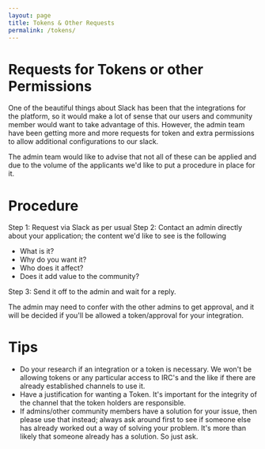 ```yaml
---
layout: page
title: Tokens & Other Requests
permalink: /tokens/
---
```


# Requests for Tokens or other Permissions 

One of the beautiful things about Slack has been that the integrations for the platform, so it would make a lot of sense that our users and community member would want to take advantage of this. However, the admin team have been getting more and more requests for token and extra permissions to allow additional configurations to our slack. 

The admin team would like to advise that not all of these can be applied and due to the volume of the applicants we'd like to put a procedure in place for it. 

# Procedure 

Step 1: Request via Slack as per usual 
Step 2: Contact an admin directly about your application; the content we'd like to see is the following

- What is it?
- Why do you want it?
- Who does it affect?
- Does it add value to the community?

Step 3: Send it off to the admin and wait for a reply.

The admin may need to confer with the other admins to get approval, and it will be decided if you'll be allowed a token/approval for your integration. 

# Tips

- Do your research if an integration or a token is necessary. We won't be allowing tokens or any particular access to IRC's and the like if there are already established channels to use it. 
- Have a justification for wanting a Token. It's important for the integrity of the channel that the token holders are responsible. 
- If admins/other community members have a solution for your issue, then please use that instead; always ask around first to see if someone else has already worked out a way of solving your problem. It's more than likely that someone already has a solution. So just ask.
